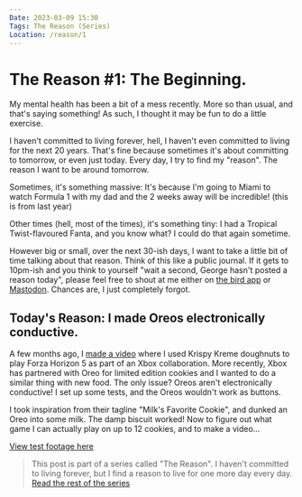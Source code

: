 ```yaml
---
Date: 2023-03-09 15:30
Tags: The Reason (Series)
Location: /reason/1
---
```


# The Reason #1: The Beginning.
My mental health has been a bit of a mess recently. More so than usual, and that's saying something! As such, I thought it may be fun to do a little exercise.

I haven't committed to living forever, hell, I haven't even committed to living for the next 20 years. That's fine because sometimes it's about committing to tomorrow, or even just today. Every day, I try to find my "reason". The reason I want to be around tomorrow. 

Sometimes, it's something massive: It's because I'm going to Miami to watch Formula 1 with my dad and the 2 weeks away will be incredible! (this is from last year)

Other times (hell, most of the times), it's something tiny: I had a Tropical Twist-flavoured Fanta, and you know what? I could do that again sometime.

However big or small, over the next 30-ish days, I want to take a little bit of time talking about that reason. Think of this like a public journal. If it gets to 10pm-ish and you think to yourself "wait a second, George hasn't posted a reason today", please feel free to shout at me either on [the bird app](https://snpy.tech/twitter) or [Mastodon](https://snpy.tech/mastodon). Chances are, I just completely forgot.

## Today's Reason: I made Oreos electronically conductive.
A few months ago, I [made a video](https://www.youtube.com/watch?v=Qg4Ihfs1uMo) where I used Krispy Kreme doughnuts to play Forza Horizon 5 as part of an Xbox collaboration. More recently, Xbox has partnered with Oreo for limited edition cookies and I wanted to do a similar thing with new food. The only issue? Oreos aren't electronically conductive! I set up some tests, and the Oreos wouldn't work as buttons.

I took inspiration from their tagline "Milk's Favorite Cookie", and dunked an Oreo into some milk. The damp biscuit worked! Now to figure out what game I can actually play on up to 12 cookies, and to make a video...

[View test footage here](https://www.youtube.com/watch?v=sXz-lJ5j23o)

>This post is part of a series called "The Reason". I haven't committed to living forever, but I find a reason to live for one more day every day. [Read the rest of the series](/tag/the-reason-series)